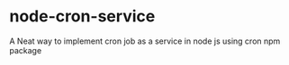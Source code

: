 # node-cron-service
A Neat way to implement cron job as a service in node js using cron npm package
